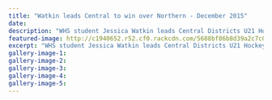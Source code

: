 ```yaml
---
title: "Watkin leads Central to win over Northern - December 2015"
date: 
description: "WHS student Jessica Watkin leads Central Districts U21 Hockey team to win over Northern Districts in Auckland on Saturday 19 December, Wanganui Chronicle article on 21/12/15..."
featured-image: http://c1940652.r52.cf0.rackcdn.com/5688bf86b8d39a2c7c000e5f/Cricket-ball-on-the-ground.jpg
excerpt: "WHS student Jessica Watkin leads Central Districts U21 Hockey team to win over Northern Districts in Auckland on Saturday 19 December, Wanganui Chronicle article on 21/12/15..."
gallery-image-1: 
gallery-image-2: 
gallery-image-3: 
gallery-image-4: 
gallery-image-5: 
---
```

